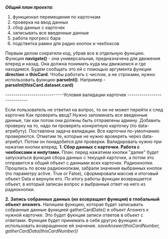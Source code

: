 _**Общий план проекта:**_
1. функционал перемещения по карточкам
2. проверка на ввод данных
3. сбор данных с карточек
4. записывать все введенные данные
5. работа прогресс бара
6. подстветка рамки для радио кнопок и чекбоксов


Первым делом сократили код, убрав все в отдельную функцию.
Функция **navigate()** - она универсальная, предназначена для движения вперед и назад.
Она должна понимать куда мы движаемся и где находимся. Будем сообщать это ей с помощью аргумента функции **direction** и **thisCard**.
Чтобы работать с числом, а не строками, нужно использовать функцию **parseInt()**. Например - **parseInt(thisCard.dataset.card)**

-----------------------------Условия валидации карточек ----------------------------

Если пользователь не ответил на вопрос, то он не может перейти к след карточке
Как проверять ввод? Нужно запоминать все введенные данные, так как потом они должны быть отправлены админу. Добавить проверку на то, надо ли проверять конкретную карточку (по data-атрибуту).
Поставлена задача валидации. Все карточки по-умолчанию проверяются. Отметим те, которые не нужно вроверять через data-атрибут. Потом он понадобится для проверки.
Валидировать нужно при нажатии кнопки вперед.
**1. Сбор данных с карточки. Работа с чекбоксами и инпутами.**
План: перед нажатием кнопки "далее" будет запускаться функция сбора данных с текущей карточки, а потом
это отправится в общий объект с данными всех карточек.
Радиокнопки. Прошлись по всем радиокнопкам, забрали значения выбранных кнопок (по параметру active. True or False), сформировали массив и итоговый объект Data и вернули его.
По итогу работы функции возвращается объект, в который записан вопрос и выбранный ответ на него из радиокнопки.

**2. Запись собранных данных (их возвращает функция) в глобальный объект answers.**
Напишем функцию, которая будет записывать собранные данные функцией gatherCardDate() в объект Answers к нужной карточке. Это будет фукнция записи ответов в объект с ответами. Функция будет принимать в себя другую функцию и использовать возвращенное ей значение.
_saveAnswer(thisCardNumber, gatherCardData(thisCardNumber))_
